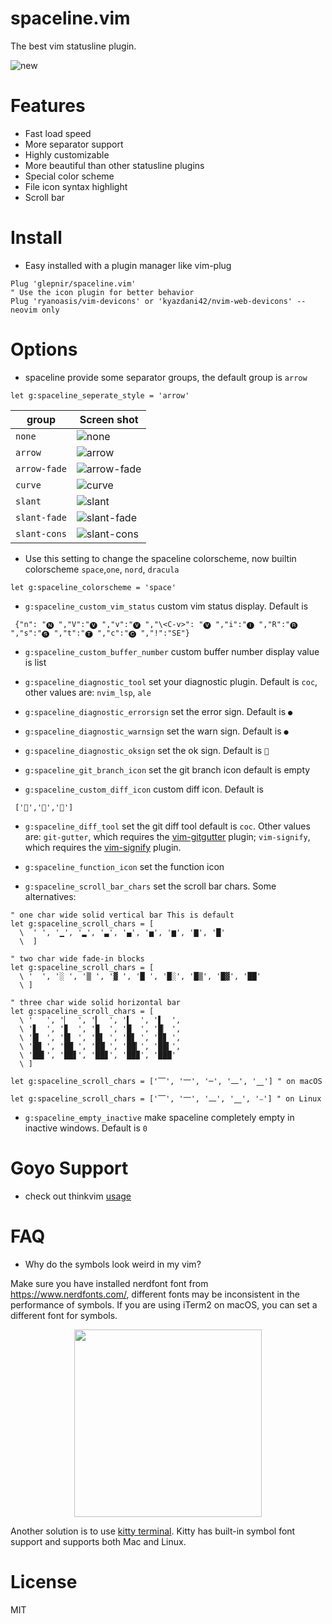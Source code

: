 # spaceline.vim

The best vim statusline plugin.

![new](https://user-images.githubusercontent.com/41671631/89755347-b4a72000-db11-11ea-8a01-e69c69e020ff.png)

# Features

- Fast load speed
- More separator support
- Highly customizable
- More beautiful than other statusline plugins
- Special color scheme
- File icon syntax highlight
- Scroll bar

# Install

- Easy installed with a plugin manager like vim-plug

```
Plug 'glepnir/spaceline.vim'
" Use the icon plugin for better behavior
Plug 'ryanoasis/vim-devicons' or 'kyazdani42/nvim-web-devicons' --neovim only
```

# Options

- spaceline provide some separator groups, the default group is `arrow`

```viml
let g:spaceline_seperate_style = 'arrow'
```

| group        | Screen shot                                                                                                         |
| ------------ | ------------------------------------------------------------------------------------------------------------------- |
| `none`       | ![none](https://user-images.githubusercontent.com/41671631/89510132-c54e5200-d802-11ea-90f5-2346d7e049ca.png)       |
| `arrow`      | ![arrow](https://user-images.githubusercontent.com/41671631/89510121-c2ebf800-d802-11ea-85d3-028ea21ab62d.png)      |
| `arrow-fade` | ![arrow-fade](https://user-images.githubusercontent.com/41671631/89510114-c0899e00-d802-11ea-8a95-a6f3f4857697.png) |
| `curve`      | ![curve](https://user-images.githubusercontent.com/41671631/89510127-c41d2500-d802-11ea-867e-d37fbb4fb182.png)      |
| `slant`      | ![slant](https://user-images.githubusercontent.com/41671631/89510140-c7181580-d802-11ea-8770-567d0dcccc07.png)      |
| `slant-fade` | ![slant-fade](https://user-images.githubusercontent.com/41671631/89510136-c5e6e880-d802-11ea-8892-3677e90d7086.png) |
| `slant-cons` | ![slant-cons](https://user-images.githubusercontent.com/41671631/89510589-5a514b00-d803-11ea-8228-dc8d8778f346.png) |

- Use this setting to change the spaceline colorscheme, now builtin colorscheme
  `space`,`one`, `nord`, `dracula`

```viml
let g:spaceline_colorscheme = 'space'
```

- `g:spaceline_custom_vim_status` custom vim status display. Default is

```vim
 {"n": "🅝 ","V":"🅥 ","v":"🅥 ","\<C-v>": "🅥 ","i":"🅘 ","R":"🅡 ","s":"🅢 ","t":"🅣 ","c":"🅒 ","!":"SE"}
```

- `g:spaceline_custom_buffer_number` custom buffer number display value is list

- `g:spaceline_diagnostic_tool` set your diagnostic plugin. Default is `coc`, other values are:
  `nvim_lsp`, `ale`

- `g:spaceline_diagnostic_errorsign` set the error sign. Default is `●`
- `g:spaceline_diagnostic_warnsign` set the warn sign. Default is `●`
- `g:spaceline_diagnostic_oksign` set the ok sign. Default is ``

- `g:spaceline_git_branch_icon` set the git branch icon default is empty
- `g:spaceline_custom_diff_icon` custom diff icon. Default is

```vim
 ['','','']
```

- `g:spaceline_diff_tool` set the git diff tool default is `coc`.
  Other values are: `git-gutter`, which requires the [vim-gitgutter](https://github.com/airblade/vim-gitgutter) plugin;
  `vim-signify`, which requires the [vim-signify](https://github.com/mhinz/vim-signify) plugin.


- `g:spaceline_function_icon` set the function icon

- `g:spaceline_scroll_bar_chars` set the scroll bar chars. Some alternatives:

```vimscript
" one char wide solid vertical bar This is default
let g:spaceline_scroll_chars = [
  \  ' ', '▁', '▂', '▃', '▄', '▅', '▆', '▇', '█'
  \  ]

" two char wide fade-in blocks
let g:spaceline_scroll_chars = [
  \ '  ', '░ ', '▒ ', '▓ ', '█ ', '█░', '█▒', '█▓', '██'
  \ ]

" three char wide solid horizontal bar
let g:spaceline_scroll_chars = [
  \ '   ', '▏  ', '▎  ', '▍  ', '▌  ',
  \ '▋  ', '▊  ', '▉  ', '█  ', '█▏ ',
  \ '█▎ ', '█▍ ', '█▌ ', '█▋ ', '█▊ ',
  \ '█▉ ', '██ ', '██▏', '██▎', '██▍',
  \ '██▌', '██▋', '██▊', '██▉', '███'
  \ ]

let g:spaceline_scroll_chars = ['⎺', '⎻', '─', '⎼', '⎽'] " on macOS

let g:spaceline_scroll_chars = ['⎺', '⎻', '⎼', '⎽', '⎯'] " on Linux

```

- `g:spaceline_empty_inactive` make spaceline completely empty in inactive windows. Default is `0`

# Goyo Support

- check out thinkvim [usage](https://github.com/hardcoreplayers/ThinkVim/blob/master/modules/module-goyo.vim)

# FAQ

- Why do the symbols look weird in my vim?

Make sure you have installed nerdfont font from https://www.nerdfonts.com/, different fonts may be inconsistent in the performance of symbols.
If you are using iTerm2 on macOS, you can set a different font for symbols.

<center>
  <img src="https://user-images.githubusercontent.com/41671631/88161810-0c551880-cc43-11ea-9699-17150cd7813a.png" height="300", weight="300"/>
</center>

Another solution is to use [kitty terminal](https://github.com/kovidgoyal/kitty). Kitty has built-in symbol font support and supports both
Mac and Linux.


# License

MIT
